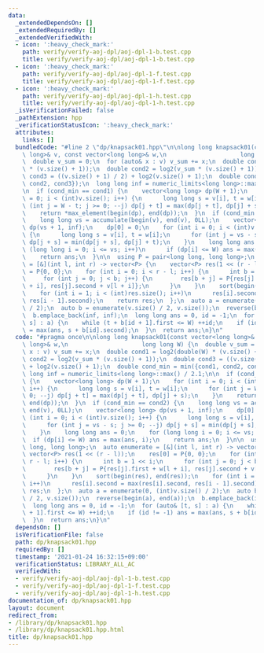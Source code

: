 ```yaml
---
data:
  _extendedDependsOn: []
  _extendedRequiredBy: []
  _extendedVerifiedWith:
  - icon: ':heavy_check_mark:'
    path: verify/verify-aoj-dpl/aoj-dpl-1-b.test.cpp
    title: verify/verify-aoj-dpl/aoj-dpl-1-b.test.cpp
  - icon: ':heavy_check_mark:'
    path: verify/verify-aoj-dpl/aoj-dpl-1-f.test.cpp
    title: verify/verify-aoj-dpl/aoj-dpl-1-f.test.cpp
  - icon: ':heavy_check_mark:'
    path: verify/verify-aoj-dpl/aoj-dpl-1-h.test.cpp
    title: verify/verify-aoj-dpl/aoj-dpl-1-h.test.cpp
  _isVerificationFailed: false
  _pathExtension: hpp
  _verificationStatusIcon: ':heavy_check_mark:'
  attributes:
    links: []
  bundledCode: "#line 2 \"dp/knapsack01.hpp\"\n\nlong long knapsack01(const vector<long\
    \ long>& v, const vector<long long>& w,\n                     long long W) {\n\
    \  double v_sum = 0;\n  for (auto& x : v) v_sum += x;\n  double cond1 = log2(double(W)\
    \ * (v.size() + 1));\n  double cond2 = log2(v_sum * (v.size() + 1));\n  double\
    \ cond3 = ((v.size() + 1) / 2) + log2(v.size() + 1);\n  double cond_min = min({cond1,\
    \ cond2, cond3});\n  long long inf = numeric_limits<long long>::max() / 2.1;\n\
    \n  if (cond_min == cond1) {\n    vector<long long> dp(W + 1);\n    for (int i\
    \ = 0; i < (int)v.size(); i++) {\n      long long s = v[i], t = w[i];\n      for\
    \ (int j = W - t; j >= 0; --j) dp[j + t] = max(dp[j + t], dp[j] + s);\n    }\n\
    \    return *max_element(begin(dp), end(dp));\n  }\n  if (cond_min == cond2) {\n\
    \    long long vs = accumulate(begin(v), end(v), 0LL);\n    vector<long long>\
    \ dp(vs + 1, inf);\n    dp[0] = 0;\n    for (int i = 0; i < (int)v.size(); i++)\
    \ {\n      long long s = v[i], t = w[i];\n      for (int j = vs - s; j >= 0; --j)\
    \ dp[j + s] = min(dp[j + s], dp[j] + t);\n    }\n    long long ans = 0;\n    for\
    \ (long long i = 0; i <= vs; i++)\n      if (dp[i] <= W) ans = max(ans, i);\n\
    \    return ans;\n  }\n\n  using P = pair<long long, long long>;\n  auto enumerate\
    \ = [&](int l, int r) -> vector<P> {\n    vector<P> res(1 << (r - l));\n    res[0]\
    \ = P{0, 0};\n    for (int i = 0; i < r - l; i++) {\n      int b = 1 << i;\n \
    \     for (int j = 0; j < b; j++) {\n        res[b + j] = P{res[j].first + w[l\
    \ + i], res[j].second + v[l + i]};\n      }\n    }\n    sort(begin(res), end(res));\n\
    \    for (int i = 1; i < (int)res.size(); i++)\n      res[i].second = max(res[i].second,\
    \ res[i - 1].second);\n    return res;\n  };\n  auto a = enumerate(0, (int)v.size()\
    \ / 2);\n  auto b = enumerate(v.size() / 2, v.size());\n  reverse(begin(a), end(a));\n\
    \  b.emplace_back(inf, inf);\n  long long ans = 0, id = -1;\n  for (auto& [t,\
    \ s] : a) {\n    while (t + b[id + 1].first <= W) ++id;\n    if (id != -1) ans\
    \ = max(ans, s + b[id].second);\n  }\n  return ans;\n}\n"
  code: "#pragma once\n\nlong long knapsack01(const vector<long long>& v, const vector<long\
    \ long>& w,\n                     long long W) {\n  double v_sum = 0;\n  for (auto&\
    \ x : v) v_sum += x;\n  double cond1 = log2(double(W) * (v.size() + 1));\n  double\
    \ cond2 = log2(v_sum * (v.size() + 1));\n  double cond3 = ((v.size() + 1) / 2)\
    \ + log2(v.size() + 1);\n  double cond_min = min({cond1, cond2, cond3});\n  long\
    \ long inf = numeric_limits<long long>::max() / 2.1;\n\n  if (cond_min == cond1)\
    \ {\n    vector<long long> dp(W + 1);\n    for (int i = 0; i < (int)v.size();\
    \ i++) {\n      long long s = v[i], t = w[i];\n      for (int j = W - t; j >=\
    \ 0; --j) dp[j + t] = max(dp[j + t], dp[j] + s);\n    }\n    return *max_element(begin(dp),\
    \ end(dp));\n  }\n  if (cond_min == cond2) {\n    long long vs = accumulate(begin(v),\
    \ end(v), 0LL);\n    vector<long long> dp(vs + 1, inf);\n    dp[0] = 0;\n    for\
    \ (int i = 0; i < (int)v.size(); i++) {\n      long long s = v[i], t = w[i];\n\
    \      for (int j = vs - s; j >= 0; --j) dp[j + s] = min(dp[j + s], dp[j] + t);\n\
    \    }\n    long long ans = 0;\n    for (long long i = 0; i <= vs; i++)\n    \
    \  if (dp[i] <= W) ans = max(ans, i);\n    return ans;\n  }\n\n  using P = pair<long\
    \ long, long long>;\n  auto enumerate = [&](int l, int r) -> vector<P> {\n   \
    \ vector<P> res(1 << (r - l));\n    res[0] = P{0, 0};\n    for (int i = 0; i <\
    \ r - l; i++) {\n      int b = 1 << i;\n      for (int j = 0; j < b; j++) {\n\
    \        res[b + j] = P{res[j].first + w[l + i], res[j].second + v[l + i]};\n\
    \      }\n    }\n    sort(begin(res), end(res));\n    for (int i = 1; i < (int)res.size();\
    \ i++)\n      res[i].second = max(res[i].second, res[i - 1].second);\n    return\
    \ res;\n  };\n  auto a = enumerate(0, (int)v.size() / 2);\n  auto b = enumerate(v.size()\
    \ / 2, v.size());\n  reverse(begin(a), end(a));\n  b.emplace_back(inf, inf);\n\
    \  long long ans = 0, id = -1;\n  for (auto& [t, s] : a) {\n    while (t + b[id\
    \ + 1].first <= W) ++id;\n    if (id != -1) ans = max(ans, s + b[id].second);\n\
    \  }\n  return ans;\n}\n"
  dependsOn: []
  isVerificationFile: false
  path: dp/knapsack01.hpp
  requiredBy: []
  timestamp: '2021-01-24 16:32:15+09:00'
  verificationStatus: LIBRARY_ALL_AC
  verifiedWith:
  - verify/verify-aoj-dpl/aoj-dpl-1-b.test.cpp
  - verify/verify-aoj-dpl/aoj-dpl-1-f.test.cpp
  - verify/verify-aoj-dpl/aoj-dpl-1-h.test.cpp
documentation_of: dp/knapsack01.hpp
layout: document
redirect_from:
- /library/dp/knapsack01.hpp
- /library/dp/knapsack01.hpp.html
title: dp/knapsack01.hpp
---
```

